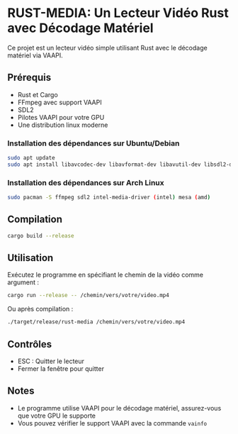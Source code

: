 # RUST-MEDIA: Un Lecteur Vidéo Rust avec Décodage Matériel

Ce projet est un lecteur vidéo simple utilisant Rust avec le décodage matériel via VAAPI.

## Prérequis

- Rust et Cargo
- FFmpeg avec support VAAPI
- SDL2
- Pilotes VAAPI pour votre GPU
- Une distribution linux moderne

### Installation des dépendances sur Ubuntu/Debian

```bash
sudo apt update
sudo apt install libavcodec-dev libavformat-dev libavutil-dev libsdl2-dev vainfo libva-dev
```

### Installation des dépendances sur Arch Linux

```bash
sudo pacman -S ffmpeg sdl2 intel-media-driver (intel) mesa (amd)
```

## Compilation

```bash
cargo build --release
```

## Utilisation

Exécutez le programme en spécifiant le chemin de la vidéo comme argument :

```bash
cargo run --release -- /chemin/vers/votre/video.mp4
```

Ou après compilation :

```bash
./target/release/rust-media /chemin/vers/votre/video.mp4
```

## Contrôles

- ESC : Quitter le lecteur
- Fermer la fenêtre pour quitter

## Notes

- Le programme utilise VAAPI pour le décodage matériel, assurez-vous que votre GPU le supporte
- Vous pouvez vérifier le support VAAPI avec la commande `vainfo` 
